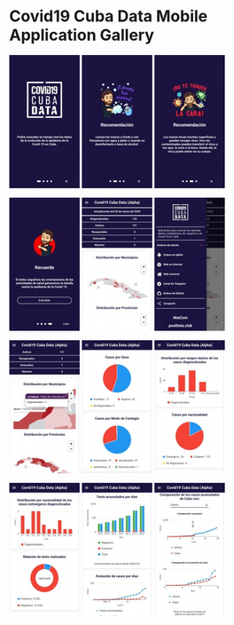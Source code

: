 # Covid19 Cuba Data Mobile Application Gallery

![Image 1](gallery/image_1.jpg) ![Image 2](gallery/image_2.jpg) ![Image 3](gallery/image_3.jpg)

![Image 4](gallery/image_4.jpg) ![Image 5](gallery/image_5.jpg) ![Image 6](gallery/image_6.jpg)

![Image 7](gallery/image_7.jpg) ![Image 8](gallery/image_8.jpg) ![Image 9](gallery/image_9.jpg)

![Image 10](gallery/image_10.jpg) ![Image 11](gallery/image_11.jpg) ![Image 12](gallery/image_12.jpg)
